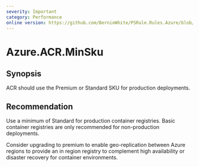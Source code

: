 ```yaml
---
severity: Important
category: Performance
online version: https://github.com/BernieWhite/PSRule.Rules.Azure/blob/master/docs/rules/en-US/Azure.ACR.MinSku.md
---
```


# Azure.ACR.MinSku

## Synopsis

ACR should use the Premium or Standard SKU for production deployments.

## Recommendation

Use a minimum of Standard for production container registries. Basic container registries are only recommended for non-production deployments.

Consider upgrading to premium to enable geo-replication between Azure regions to provide an in region registry to complement high availability or disaster recovery for container environments.
